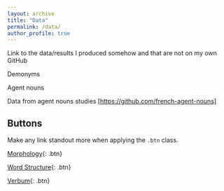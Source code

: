 ```yaml
---
layout: archive
title: "Data"
permalink: /data/
author_profile: true
---
```


Link to the data/results I produced somehow and that are not on my own GitHub

Demonyms

Agent nouns

Data from agent nouns studies [https://github.com/french-agent-nouns]

## Buttons

Make any link standout more when applying the `.btn` class.

[Morphology](https://github.com/french-agent-nouns){: .btn}

[Word Structure](https://github.com/agent-affix-rivalry/){: .btn}

[Verbum](https://github.com/french-agentive-affix-rivalry){: .btn}
